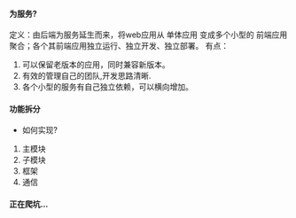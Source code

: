 #### 为服务?
定义：由后端为服务延生而来，将web应用从 单体应用 变成多个小型的 前端应用聚合；各个其前端应用独立运行、独立开发、独立部署。
有点：
1. 可以保留老版本的应用，同时兼容新版本。
2. 有效的管理自己的团队,开发思路清晰.
3. 各个小型的服务有自己独立依赖，可以横向增加。

#### 功能拆分
- 如何实现?
1. 主模块
2. 子模块
3. 框架
4. 通信

#### 正在爬坑...